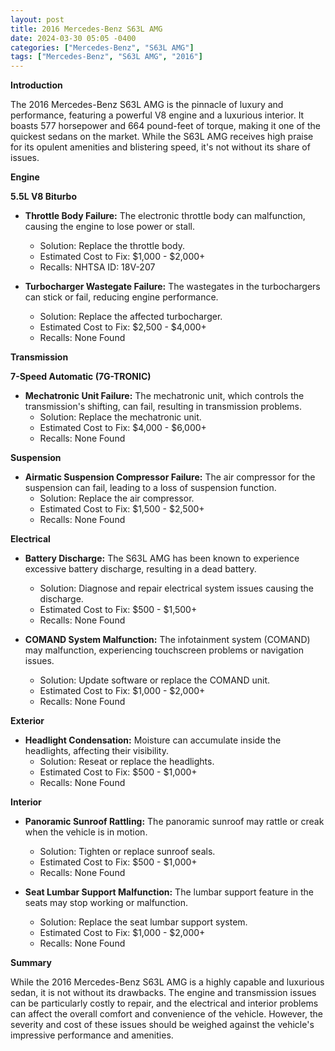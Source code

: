 ```yaml
---
layout: post
title: 2016 Mercedes-Benz S63L AMG
date: 2024-03-30 05:05 -0400
categories: ["Mercedes-Benz", "S63L AMG"]
tags: ["Mercedes-Benz", "S63L AMG", "2016"]
---
```

**Introduction**

The 2016 Mercedes-Benz S63L AMG is the pinnacle of luxury and performance, featuring a powerful V8 engine and a luxurious interior. It boasts 577 horsepower and 664 pound-feet of torque, making it one of the quickest sedans on the market. While the S63L AMG receives high praise for its opulent amenities and blistering speed, it's not without its share of issues.

**Engine**

**5.5L V8 Biturbo**

* **Throttle Body Failure:** The electronic throttle body can malfunction, causing the engine to lose power or stall.
    * Solution: Replace the throttle body.
    * Estimated Cost to Fix: $1,000 - $2,000+
    * Recalls: NHTSA ID: 18V-207

* **Turbocharger Wastegate Failure:** The wastegates in the turbochargers can stick or fail, reducing engine performance.
    * Solution: Replace the affected turbocharger.
    * Estimated Cost to Fix: $2,500 - $4,000+
    * Recalls: None Found

**Transmission**

**7-Speed Automatic (7G-TRONIC)**

* **Mechatronic Unit Failure:** The mechatronic unit, which controls the transmission's shifting, can fail, resulting in transmission problems.
    * Solution: Replace the mechatronic unit.
    * Estimated Cost to Fix: $4,000 - $6,000+
    * Recalls: None Found

**Suspension**

* **Airmatic Suspension Compressor Failure:** The air compressor for the suspension can fail, leading to a loss of suspension function.
    * Solution: Replace the air compressor.
    * Estimated Cost to Fix: $1,500 - $2,500+
    * Recalls: None Found

**Electrical**

* **Battery Discharge:** The S63L AMG has been known to experience excessive battery discharge, resulting in a dead battery.
    * Solution: Diagnose and repair electrical system issues causing the discharge.
    * Estimated Cost to Fix: $500 - $1,500+
    * Recalls: None Found

* **COMAND System Malfunction:** The infotainment system (COMAND) may malfunction, experiencing touchscreen problems or navigation issues.
    * Solution: Update software or replace the COMAND unit.
    * Estimated Cost to Fix: $1,000 - $2,000+
    * Recalls: None Found

**Exterior**

* **Headlight Condensation:** Moisture can accumulate inside the headlights, affecting their visibility.
    * Solution: Reseat or replace the headlights.
    * Estimated Cost to Fix: $500 - $1,000+
    * Recalls: None Found

**Interior**

* **Panoramic Sunroof Rattling:** The panoramic sunroof may rattle or creak when the vehicle is in motion.
    * Solution: Tighten or replace sunroof seals.
    * Estimated Cost to Fix: $500 - $1,000+
    * Recalls: None Found

* **Seat Lumbar Support Malfunction:** The lumbar support feature in the seats may stop working or malfunction.
    * Solution: Replace the seat lumbar support system.
    * Estimated Cost to Fix: $1,000 - $2,000+
    * Recalls: None Found

**Summary**

While the 2016 Mercedes-Benz S63L AMG is a highly capable and luxurious sedan, it is not without its drawbacks. The engine and transmission issues can be particularly costly to repair, and the electrical and interior problems can affect the overall comfort and convenience of the vehicle. However, the severity and cost of these issues should be weighed against the vehicle's impressive performance and amenities.
